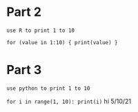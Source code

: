 # Part 2 
`use R to print 1 to 10`
>
`for (value in 1:10) {
  print(value)
}`

# Part 3 
`use python to print 1 to 10`
>
`for i in range(1, 10):
    print(i)`
hi 5/10/21



